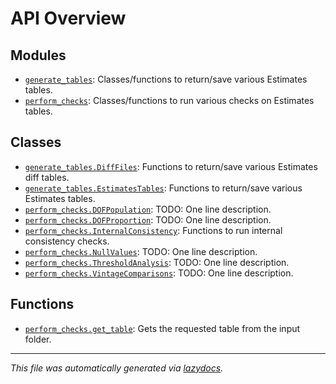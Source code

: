 <!-- markdownlint-disable -->

# API Overview

## Modules

- [`generate_tables`](./generate_tables.md#module-generate_tables): Classes/functions to return/save various Estimates tables.
- [`perform_checks`](./perform_checks.md#module-perform_checks): Classes/functions to run various checks on Estimates tables.

## Classes

- [`generate_tables.DiffFiles`](./generate_tables.md#class-difffiles): Functions to return/save various Estimates diff tables.
- [`generate_tables.EstimatesTables`](./generate_tables.md#class-estimatestables): Functions to return/save various Estimates tables.
- [`perform_checks.DOFPopulation`](./perform_checks.md#class-dofpopulation): TODO: One line description.
- [`perform_checks.DOFProportion`](./perform_checks.md#class-dofproportion): TODO: One line description.
- [`perform_checks.InternalConsistency`](./perform_checks.md#class-internalconsistency): Functions to run internal consistency checks.
- [`perform_checks.NullValues`](./perform_checks.md#class-nullvalues): TODO: One line description.
- [`perform_checks.ThresholdAnalysis`](./perform_checks.md#class-thresholdanalysis): TODO: One line description.
- [`perform_checks.VintageComparisons`](./perform_checks.md#class-vintagecomparisons): TODO: One line description.

## Functions

- [`perform_checks.get_table`](./perform_checks.md#function-get_table): Gets the requested table from the input folder.


---

_This file was automatically generated via [lazydocs](https://github.com/ml-tooling/lazydocs)._
